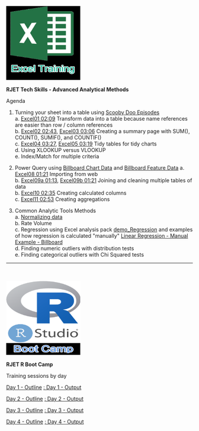   <img src="https://github.com/RJETAnalytics/TrainingDemo/blob/main/Excel_Training.png" alt="RJET Excel Training" width="200" height="200">

**RJET Tech Skills - Advanced Analytical Methods**

Agenda





1. Turning your sheet into a table using [Scooby Doo Episodes](https://github.com/RJETAnalytics/TrainingDemo/blob/main/demo_ScoobyDoo.csv)<br>
	a. [Excel01 02:09](https://user-images.githubusercontent.com/106988755/226478324-23f28a32-ddfb-411f-a156-296f6c9b6e07.mp4) Transform data into a table because name references are easier than row / column references<br>
	b. [Excel02 02:43](https://user-images.githubusercontent.com/106988755/226479087-61082837-c979-4fec-93bf-fe3faa79ab07.mp4), [Excel03 03:06](https://user-images.githubusercontent.com/106988755/226604399-7099f519-e238-4e1e-aee0-fb4fac74bc4e.mp4) Creating a summary page with SUM(), COUNT(), SUMIF(), and COUNTIF()<br>
	c. [Excel04 03:27](https://user-images.githubusercontent.com/106988755/226604812-8b93fcca-9013-4c29-81c5-352cd42a5169.mp4), [Excel05 03:19](https://user-images.githubusercontent.com/106988755/226605164-5b82ccf9-d4e9-42ee-a1b6-3c6dd3df5fc6.mp4) Tidy tables for tidy charts<br>
	d. Using XLOOKUP versus VLOOKUP<br>
	e. Index/Match for multiple criteria<br>

2. Power Query using [Billboard Chart Data](https://github.com/RJETAnalytics/TrainingDemo/blob/main/demo_BillBoardRank.csv) and [Billboard Feature Data](https://github.com/RJETAnalytics/TrainingDemo/blob/main/demo_BillBoardFeatures.csv)
	a. [Excel08 01:21](https://user-images.githubusercontent.com/106988755/226985643-1bf5b58a-6a36-4b9c-adaa-c0413718a050.mp4) Importing from web<br>
	b. [Excel09a 01:13](https://user-images.githubusercontent.com/106988755/226988261-636ffccb-97e9-406f-9e25-5ae797843a5a.mp4), [Excel09b 01:21](https://user-images.githubusercontent.com/106988755/226988407-d5d6b3b6-d3eb-45dc-9f63-45a431cd66f5.mp4) Joining and cleaning multiple tables of data<br>
	b.  [Excel10 02:35](https://user-images.githubusercontent.com/106988755/226980587-f68b12fe-78b8-4414-b3cb-dcec2c437dba.mp4) Creating calculated columns<br>
	c.  [Excel11 02:53](https://user-images.githubusercontent.com/106988755/226980365-8be36758-fc85-442c-9ee1-796c8f4cffc0.mp4) Creating aggregations<br>

3. Common Analytic Tools Methods<br> 
	a. [Normalizing data](https://github.com/RJETAnalytics/TrainingDemo/blob/main/demo_NormalizingData.md)<br>
	b. Rate Volume<br>
	c. Regression using Excel analysis pack [demo_Regression](https://github.com/RJETAnalytics/TrainingDemo/blob/main/demo_Regression.xlsx) and examples of how regression is calculated "manually"  [Linear Regression - Manual Example - Billboard](https://github.com/RJETAnalytics/TrainingDemo/blob/main/Linear%20Regression%20-%20Manual%20Example%20-%20Billboard.xlsx)<br>
	d. Finding numeric outliers with distribution tests<br>
	e. Finding categorical outliers with Chi Squared tests<br>

___

<br><br>
<img src="https://github.com/RJETAnalytics/TrainingDemo/blob/main/RBoot_Camp_Logo.png" alt="RJET R Bood Camp" width="200" height="200">

**RJET R Boot Camp**

Training sessions by day

[Day 1 - Outline](https://github.com/RJETAnalytics/TrainingDemo/blob/main/RBootCamp_1.md)
[ : Day 1 - Output](https://htmlpreview.github.io?https://github.com/RJETAnalytics/TrainingDemo/blob/main/R-Boot-Camp-V2---DAY-1.html)

[Day 2 - Outline](https://github.com/RJETAnalytics/TrainingDemo/blob/main/RBootCamp_2.md)
[ : Day 2 - Output](https://htmlpreview.github.io?https://github.com/RJETAnalytics/TrainingDemo/blob/main/R-Boot-Camp-V2---DAY-2.html)

[Day 3 - Outline](https://github.com/RJETAnalytics/TrainingDemo/blob/main/RBootCamp_3.md)
[ : Day 3 - Output](https://htmlpreview.github.io?https://github.com/RJETAnalytics/TrainingDemo/blob/main/R-Boot-Camp-V2---DAY-3.html)

[Day 4 - Outline](https://github.com/RJETAnalytics/TrainingDemo/blob/main/RBootCamp_4.md)
[ : Day 4 - Output](https://htmlpreview.github.io?https://github.com/RJETAnalytics/TrainingDemo/blob/main/R-Boot-Camp-V2---DAY-4.html)

